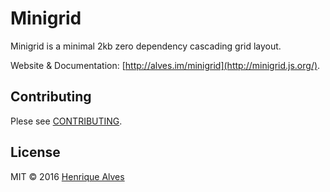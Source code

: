 # Minigrid

Minigrid is a minimal 2kb zero dependency cascading grid layout.

Website & Documentation: [http://alves.im/minigrid](http://minigrid.js.org/).

## Contributing

Plese see [CONTRIBUTING](CONTRIBUTING.md).

## License

MIT &copy; 2016 [Henrique Alves](http://alves.im)
